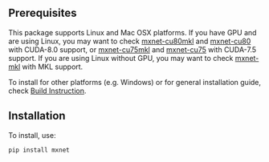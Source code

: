 Prerequisites
------------
This package supports Linux and Mac OSX platforms. If you have GPU and are using Linux, you may want to check [mxnet-cu80mkl](https://pypi.python.org/pypi/mxnet-cu80mkl/) and [mxnet-cu80](https://pypi.python.org/pypi/mxnet-cu80/) with CUDA-8.0 support, or [mxnet-cu75mkl](https://pypi.python.org/pypi/mxnet-cu75mkl/) and [mxnet-cu75](https://pypi.python.org/pypi/mxnet-cu75/) with CUDA-7.5 support. If you are using Linux without GPU, you may want to check [mxnet-mkl](https://pypi.python.org/pypi/mxnet-mkl/) with MKL support.

To install for other platforms (e.g. Windows) or for general installation guide, check [Build Instruction](http://mxnet.io/get_started/setup.html).

Installation
------------
To install, use:
```bash
pip install mxnet
```
